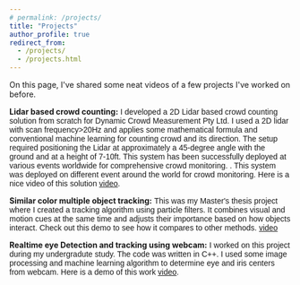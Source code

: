 ```yaml
---
# permalink: /projects/
title: "Projects"
author_profile: true
redirect_from: 
  - /projects/
  - /projects.html
---
```



On this page, I've shared some neat videos of a few projects I've worked on before.

**Lidar based crowd counting:** 
<span style="text-align: justify; font-family: Arial, sans-serif;">I developed a 2D Lidar based crowd counting solution from scratch for Dynamic Crowd Measurement Pty Ltd. I used a 2D lidar with scan frequency>20Hz and applies some mathematical formula and conventional machine learning for counting crowd and its direction. The setup required positioning the Lidar at approximately a 45-degree angle with the ground and at a height of 7-10ft. This system has been successfully deployed at various events worldwide for comprehensive crowd monitoring. . This system was deployed on different event around the world for crowd monitoring. Here is a nice video of this solution [video](https://www.youtube.com/watch?v=JID9oJlDthw).</span>

**Similar color multiple object tracking:** 
<span style="text-align: justify; font-family: Arial, sans-serif;">This was my Master's thesis project where I created a tracking algorithm using particle filters. It combines visual and motion cues at the same time and adjusts their importance based on how objects interact. Check out this demo to see how it compares to other methods. [video](https://www.youtube.com/watch?v=ncCjNF3DdII)</span>

**Realtime eye Detection and tracking using webcam:** 
<span style="text-align: justify; font-family: Arial, sans-serif;">I worked on this project during my undergradute study. The code was written in C++. I used some image processing and machine learning algorithm to determine eye and iris centers from webcam. Here is a demo of this work [video](https://www.youtube.com/watch?v=RCM2pUFLr-U).</span>


